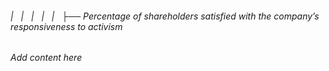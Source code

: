 ###### |   |   |   |   |   ├── Percentage of shareholders satisfied with the company’s responsiveness to activism

*Add content here*